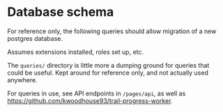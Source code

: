 # Database schema
For reference only, the following queries should allow migration of a new postgres database.

Assumes extensions installed, roles set up, etc.

The `queries/` directory is little more a dumping ground for queries that could be useful. Kept around for reference only, and not actually used anywhere.

For queries in use, see API endpoints in `/pages/api`, as well as https://github.com/kwoodhouse93/trail-progress-worker.
